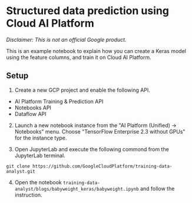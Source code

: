 # Structured data prediction using Cloud AI Platform

*Disclaimer: This is not an official Google product.*

This is an example notebook to explain how you can create a Keras model using the feature columns, and train it on Cloud AI Platform.

## Setup

1. Create a new GCP project and enable the following API. 
- AI Platform Training & Prediction API
- Notebooks API
- Dataflow API

2. Launch a new notebook instance from the "AI Platform (Unified) -> Notebooks" menu. Choose "TensorFlow Enterprise 2.3 without GPUs" for the instance type.

3. Open JupyterLab and execute the following commond from the JupyterLab terminal.

```
git clone https://github.com/GoogleCloudPlatform/training-data-analyst.git
```

4. Open the notebook `training-data-analyst/blogs/babyweight_keras/babyweight.ipynb` and follow the instruction.
